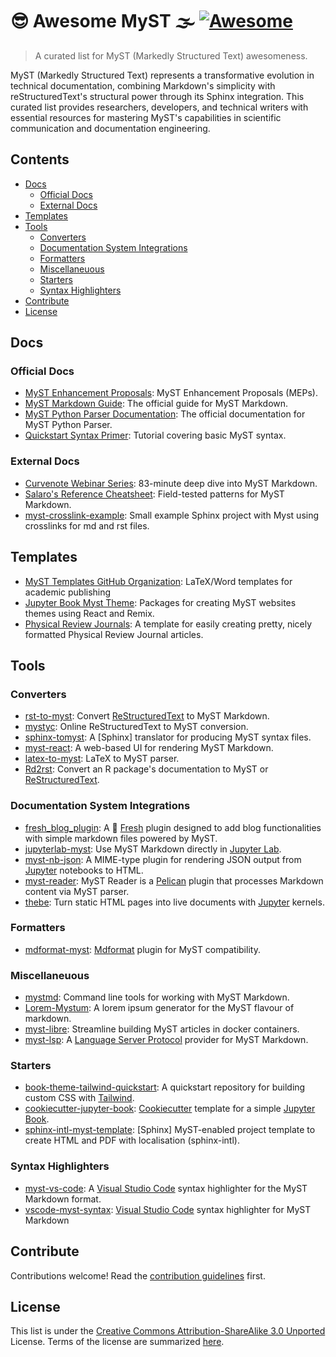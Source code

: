 # 😎 Awesome MyST 🌫️ [![Awesome](https://awesome.re/badge.svg)](https://awesome.re)

> A curated list for MyST (Markedly Structured Text) awesomeness.

MyST (Markedly Structured Text) represents a transformative evolution in technical documentation, combining Markdown's simplicity with reStructuredText's structural power through its Sphinx integration. This curated list provides researchers, developers, and technical writers with essential resources for mastering MyST's capabilities in scientific communication and documentation engineering.

## Contents

- [Docs](#docs)
  - [Official Docs](#official-docs)
  - [External Docs](#external-docs)
- [Templates](#templates)
- [Tools](#tools)
  - [Converters](#converters)
  - [Documentation System Integrations](#documentation-system-integrations)
  - [Formatters](#formatters)
  - [Miscellaneuous](#miscellaneuous)
  - [Starters](#starters)
  - [Syntax Highlighters](#syntax-highlighters)
- [Contribute](#contribute)
- [License](#license)

## Docs

### Official Docs

- [MyST Enhancement Proposals](https://github.com/jupyter-book/myst-enhancement-proposals): MyST Enhancement Proposals (MEPs).
- [MyST Markdown Guide](https://mystmd.org/guide): The official guide for MyST Markdown.
- [MyST Python Parser Documentation](https://myst-parser.readthedocs.io/): The official documentation for MyST Python Parser.
- [Quickstart Syntax Primer](https://mystmd.org/guide/quickstart-myst-markdown): Tutorial covering basic MyST syntax.

### External Docs

- [Curvenote Webinar Series](https://www.youtube.com/watch?v=1lQVw8719Nk): 83-minute deep dive into MyST Markdown.
- [Salaro's Reference Cheatsheet](https://jdsalaro.com/cheatsheet/sphinx-myst-markdown/): Field-tested patterns for MyST Markdown.
- [myst-crosslink-example](https://github.com/waszil/myst-crosslink-example):
  Small example Sphinx project with Myst using crosslinks for md and rst
  files.

## Templates

- [MyST Templates GitHub Organization](https://github.com/myst-templates/templates): LaTeX/Word templates for academic publishing
- [Jupyter Book Myst Theme](https://github.com/jupyter-book/myst-theme): Packages for creating MyST websites themes using React and Remix.
- [Physical Review
  Journals](https://github.com/myst-templates/physical_review_journals): A
  template for easily creating pretty, nicely formatted Physical Review
  Journal articles.

## Tools

### Converters

- [rst-to-myst](https://github.com/executablebooks/rst-to-myst): Convert [ReStructuredText] to MyST Markdown.
- [mystyc](https://github.com/astrojuanlu/mystyc): Online ReStructuredText to MyST conversion.
- [sphinx-tomyst](https://github.com/executablebooks/sphinx-tomyst): A [Sphinx] translator for producing MyST syntax files.
- [myst-react](https://github.com/executablebooks/myst-react): A web-based UI for rendering MyST Markdown.
- [latex-to-myst](https://github.com/TK-21st/latex-to-myst): LaTeX to MyST parser.
- [Rd2rst](https://github.com/gagolews/Rd2rst): Convert an R package's documentation to MyST or [ReStructuredText].

### Documentation System Integrations

- [fresh_blog_plugin](https://github.com/nrako/fresh_blog_plugin): A 🍋 [Fresh] plugin designed to add blog functionalities with simple markdown files powered by MyST.
- [jupyterlab-myst](https://github.com/jupyter-book/jupyterlab-myst): Use MyST Markdown directly in [Jupyter Lab].
- [myst-nb-json](https://github.com/aeisenbarth/myst-nb-json): A MIME-type plugin for rendering JSON output from [Jupyter] notebooks to HTML.
- [myst-reader](https://github.com/ashwinvis/myst-reader): MyST Reader is a [Pelican] plugin that processes Markdown content via MyST parser.
- [thebe](https://github.com/jupyter-book/thebe): Turn static HTML pages into live documents with [Jupyter] kernels.

### Formatters

- [mdformat-myst](https://github.com/executablebooks/mdformat-myst): [Mdformat] plugin for MyST compatibility.

### Miscellaneuous

- [mystmd](https://github.com/jupyter-book/mystmd): Command line tools for working with MyST Markdown.
- [Lorem-Mystum](https://github.com/MaciejWas/Lorem-Mystum): A lorem ipsum generator for the MyST flavour of markdown.
- [myst-libre](https://github.com/neurolibre/myst-libre): Streamline building MyST articles in docker containers.
- [myst-lsp](https://github.com/chrisjsewell/myst-lsp): A [Language Server Protocol] provider for MyST Markdown.
### Starters

- [book-theme-tailwind-quickstart](https://github.com/jupyter-book/book-theme-tailwind-quickstart): A quickstart repository for building custom CSS with [Tailwind].
- [cookiecutter-jupyter-book](https://github.com/giswqs/cookiecutter-jupyter-book): [Cookiecutter] template for a simple [Jupyter Book].
- [sphinx-intl-myst-template](https://github.com/user2084/sphinx-intl-myst-template): [Sphinx] MyST-enabled project template to create HTML and PDF with localisation (sphinx-intl).

### Syntax Highlighters

- [myst-vs-code](https://github.com/executablebooks/myst-vs-code): A [Visual Studio Code] syntax highlighter for the MyST Markdown format.
- [vscode-myst-syntax](https://github.com/chrisjsewell/vscode-myst-syntax): [Visual Studio Code] syntax highlighter for MyST Markdown

## Contribute

Contributions welcome! Read the [contribution guidelines](contributing.md) first.

## License

This list is under the [Creative Commons Attribution-ShareAlike 3.0 Unported](https://github.com/awesome-selfhosted/awesome-selfhosted/blob/master/LICENSE) License.
Terms of the license are summarized [here](https://creativecommons.org/licenses/by-sa/3.0/).

[Visual Studio Code]: https://github.com/microsoft/vscode
[Language Server Protocol]: https://en.wikipedia.org/wiki/Language_Server_Protocol
[Pelican]: https://github.com/getpelican/pelican
[Mdformat]: https://github.com/hukkin/mdformat
[Cookiecutter]: https://github.com/cookiecutter/cookiecutter
[ReStructuredText]: https://docutils.sourceforge.io/rst.html
[Jupyter Lab]: https://github.com/jupyterlab/jupyterlab
[Jupyter Book]: https://github.com/jupyter-book/jupyter-book
[Jupyter]: https://github.com/jupyter
[Tailwind]: https://tailwindcss.com/
[Fresh]: https://fresh.deno.dev/
